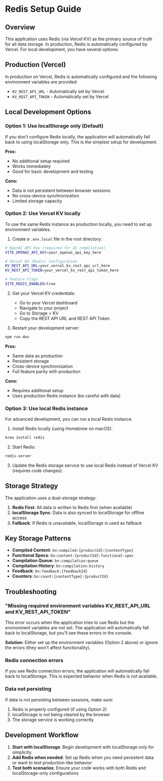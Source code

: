 # Redis Setup Guide

## Overview

This application uses Redis (via Vercel KV) as the primary source of truth for all data storage. In production, Redis is automatically configured by Vercel. For local development, you have several options:

## Production (Vercel)

In production on Vercel, Redis is automatically configured and the following environment variables are provided:
- `KV_REST_API_URL` - Automatically set by Vercel
- `KV_REST_API_TOKEN` - Automatically set by Vercel

## Local Development Options

### Option 1: Use localStorage only (Default)

If you don't configure Redis locally, the application will automatically fall back to using localStorage only. This is the simplest setup for development.

**Pros:**
- No additional setup required
- Works immediately
- Good for basic development and testing

**Cons:**
- Data is not persistent between browser sessions
- No cross-device synchronization
- Limited storage capacity

### Option 2: Use Vercel KV locally

To use the same Redis instance as production locally, you need to set up environment variables.

1. Create a `.env.local` file in the root directory:
```bash
# OpenAI API Key (required for AI compilation)
VITE_OPENAI_API_KEY=your_openai_api_key_here

# Vercel KV (Redis) Configuration
KV_REST_API_URL=your_vercel_kv_rest_api_url_here
KV_REST_API_TOKEN=your_vercel_kv_rest_api_token_here

# Feature Flags
VITE_REDIS_ENABLED=true
```

2. Get your Vercel KV credentials:
   - Go to your Vercel dashboard
   - Navigate to your project
   - Go to Storage > KV
   - Copy the REST API URL and REST API Token

3. Restart your development server:
```bash
npm run dev
```

**Pros:**
- Same data as production
- Persistent storage
- Cross-device synchronization
- Full feature parity with production

**Cons:**
- Requires additional setup
- Uses production Redis instance (be careful with data)

### Option 3: Use local Redis instance

For advanced development, you can run a local Redis instance.

1. Install Redis locally (using Homebrew on macOS):
```bash
brew install redis
```

2. Start Redis:
```bash
redis-server
```

3. Update the Redis storage service to use local Redis instead of Vercel KV (requires code changes).

## Storage Strategy

The application uses a dual-storage strategy:

1. **Redis First**: All data is written to Redis first (when available)
2. **localStorage Sync**: Data is also synced to localStorage for offline access
3. **Fallback**: If Redis is unavailable, localStorage is used as fallback

## Key Storage Patterns

- **Compiled Content**: `bn:compiled:{productId}:{contentType}`
- **Functional Specs**: `bn:content:{productId}:functional-spec`
- **Compilation Queue**: `bn:compilation:queue`
- **Compilation History**: `bn:compilation:history`
- **Feedback**: `bn:feedback:{feedbackId}`
- **Counters**: `bn:count:{contentType}:{productId}`

## Troubleshooting

### "Missing required environment variables KV_REST_API_URL and KV_REST_API_TOKEN"

This error occurs when the application tries to use Redis but the environment variables are not set. The application will automatically fall back to localStorage, but you'll see these errors in the console.

**Solution**: Either set up the environment variables (Option 2 above) or ignore the errors (they won't affect functionality).

### Redis connection errors

If you see Redis connection errors, the application will automatically fall back to localStorage. This is expected behavior when Redis is not available.

### Data not persisting

If data is not persisting between sessions, make sure:
1. Redis is properly configured (if using Option 2)
2. localStorage is not being cleared by the browser
3. The storage service is working correctly

## Development Workflow

1. **Start with localStorage**: Begin development with localStorage only for simplicity
2. **Add Redis when needed**: Set up Redis when you need persistent data or want to test production-like behavior
3. **Test both scenarios**: Ensure your code works with both Redis and localStorage-only configurations 